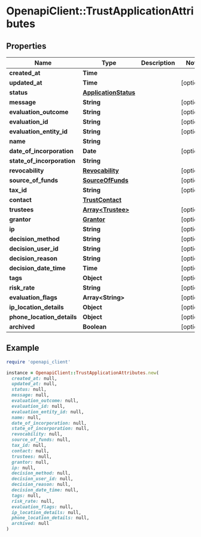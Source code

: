 # OpenapiClient::TrustApplicationAttributes

## Properties

| Name | Type | Description | Notes |
| ---- | ---- | ----------- | ----- |
| **created_at** | **Time** |  |  |
| **updated_at** | **Time** |  | [optional] |
| **status** | [**ApplicationStatus**](ApplicationStatus.md) |  |  |
| **message** | **String** |  | [optional] |
| **evaluation_outcome** | **String** |  | [optional] |
| **evaluation_id** | **String** |  | [optional] |
| **evaluation_entity_id** | **String** |  | [optional] |
| **name** | **String** |  |  |
| **date_of_incorporation** | **Date** |  | [optional] |
| **state_of_incorporation** | **String** |  |  |
| **revocability** | [**Revocability**](Revocability.md) |  | [optional] |
| **source_of_funds** | [**SourceOfFunds**](SourceOfFunds.md) |  | [optional] |
| **tax_id** | **String** |  | [optional] |
| **contact** | [**TrustContact**](TrustContact.md) |  |  |
| **trustees** | [**Array&lt;Trustee&gt;**](Trustee.md) |  | [optional] |
| **grantor** | [**Grantor**](Grantor.md) |  | [optional] |
| **ip** | **String** |  | [optional] |
| **decision_method** | **String** |  | [optional] |
| **decision_user_id** | **String** |  | [optional] |
| **decision_reason** | **String** |  | [optional] |
| **decision_date_time** | **Time** |  | [optional] |
| **tags** | **Object** |  | [optional] |
| **risk_rate** | **String** |  | [optional] |
| **evaluation_flags** | **Array&lt;String&gt;** |  | [optional] |
| **ip_location_details** | **Object** |  | [optional] |
| **phone_location_details** | **Object** |  | [optional] |
| **archived** | **Boolean** |  | [optional] |

## Example

```ruby
require 'openapi_client'

instance = OpenapiClient::TrustApplicationAttributes.new(
  created_at: null,
  updated_at: null,
  status: null,
  message: null,
  evaluation_outcome: null,
  evaluation_id: null,
  evaluation_entity_id: null,
  name: null,
  date_of_incorporation: null,
  state_of_incorporation: null,
  revocability: null,
  source_of_funds: null,
  tax_id: null,
  contact: null,
  trustees: null,
  grantor: null,
  ip: null,
  decision_method: null,
  decision_user_id: null,
  decision_reason: null,
  decision_date_time: null,
  tags: null,
  risk_rate: null,
  evaluation_flags: null,
  ip_location_details: null,
  phone_location_details: null,
  archived: null
)
```

